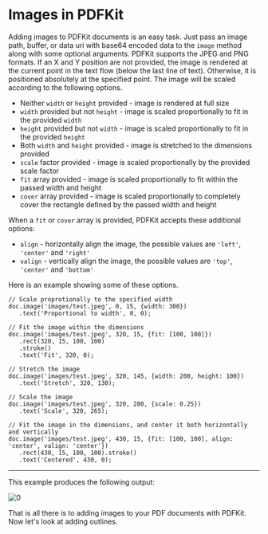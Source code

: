 # Images in PDFKit

Adding images to PDFKit documents is an easy task. Just pass an image path, buffer, or data uri with base64 encoded data to
the `image` method along with some optional arguments. PDFKit supports the
JPEG and PNG formats. If an X and Y position are not provided, the image is
rendered at the current point in the text flow (below the last line of text).
Otherwise, it is positioned absolutely at the specified point. The image will
be scaled according to the following options.

* Neither `width` or `height` provided - image is rendered at full size
* `width` provided but not `height` - image is scaled proportionally to fit in the provided `width`
* `height` provided but not `width` - image is scaled proportionally to fit in the provided `height`
* Both `width` and `height` provided - image is stretched to the dimensions provided
* `scale` factor provided - image is scaled proportionally by the provided scale factor
* `fit` array provided - image is scaled proportionally to fit within the passed width and height
* `cover` array provided - image is scaled proportionally to completely cover the rectangle defined by the passed width and height

When a `fit` or `cover` array is provided, PDFKit accepts these additional options:

* `align` - horizontally align the image, the possible values are `'left'`, `'center'` and `'right'`
* `valign` - vertically align the image, the possible values are `'top'`, `'center'` and `'bottom'`

Here is an example showing some of these options.

    // Scale proprotionally to the specified width
    doc.image('images/test.jpeg', 0, 15, {width: 300})
       .text('Proportional to width', 0, 0);

    // Fit the image within the dimensions
    doc.image('images/test.jpeg', 320, 15, {fit: [100, 100]})
       .rect(320, 15, 100, 100)
       .stroke()
       .text('Fit', 320, 0);

    // Stretch the image
    doc.image('images/test.jpeg', 320, 145, {width: 200, height: 100})
       .text('Stretch', 320, 130);

    // Scale the image
    doc.image('images/test.jpeg', 320, 280, {scale: 0.25})
       .text('Scale', 320, 265);

    // Fit the image in the dimensions, and center it both horizontally and vertically
    doc.image('images/test.jpeg', 430, 15, {fit: [100, 100], align: 'center', valign: 'center'})
       .rect(430, 15, 100, 100).stroke()
       .text('Centered', 430, 0);

* * *

This example produces the following output:

![0](images/images.png "400")

That is all there is to adding images to your PDF documents with PDFKit. Now
let's look at adding outlines.
